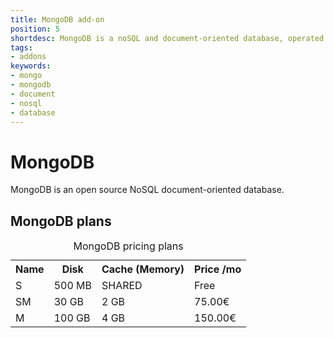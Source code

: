 ```yaml
---
title: MongoDB add-on
position: 5
shortdesc: MongoDB is a noSQL and document-oriented database, operated by Clever Cloud.
tags:
- addons
keywords:
- mongo
- mongodb
- document
- nosql
- database
---
```


# MongoDB

MongoDB is an open source NoSQL document-oriented database.

## MongoDB plans

<table class="table table-bordered table-striped dataTable"><caption>MongoDB pricing plans</caption>
<tr>
<th>Name</th>
<th>Disk</th>
<th>Cache (Memory)</th>
<th>Price /mo</th>
</tr>
<tr>
<td class="cc-col__price "><span class="label cc-label__price label-info">S</span></td>
<td>500 MB</td>
<td>SHARED</td>
<td>Free</td>
</tr>
<tr>
<td class="cc-col__price "><span class="label cc-label__price label-info">SM</span></td>
<td>30 GB</td>
<td>2 GB</td>
<td>75.00€</td>
</tr>
<tr>
<td class="cc-col__price "><span class="label cc-label__price label-info">M</span></td>
<td>100 GB</td>
<td>4 GB</td>
<td>150.00€</td>
</tr>
</table>
